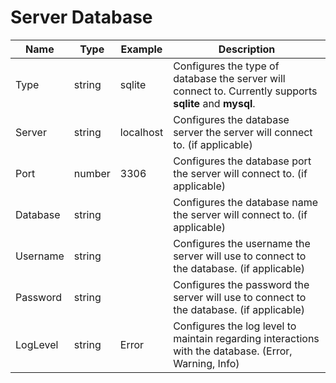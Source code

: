 # Server Database

| Name                          | Type    | Example     | Description |
|-------------------------------|---------|-------------|-------------|
| Type                          | string  | sqlite      | Configures the type of database the server will connect to. Currently supports **sqlite** and **mysql**.|
| Server                        | string  | localhost   | Configures the database server the server will connect to. (if applicable) |
| Port                          | number  | 3306        | Configures the database port the server will connect to. (if applicable) |
| Database                      | string  |             | Configures the database name the server will connect to. (if applicable) |
| Username                      | string  |             | Configures the username the server will use to connect to the database. (if applicable) |
| Password                      | string  |             | Configures the password the server will use to connect to the database. (if applicable) |
| LogLevel                      | string  | Error       | Configures the log level to maintain regarding interactions with the database. (Error, Warning, Info) |
